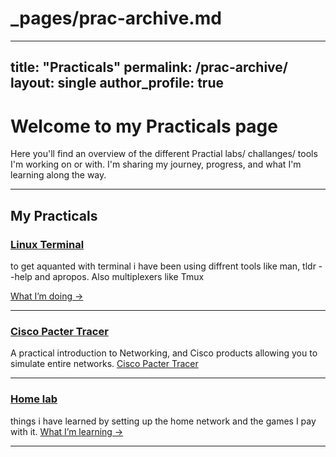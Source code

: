 # _pages/prac-archive.md
---
title: "Practicals"
permalink: /prac-archive/
layout: single
author_profile: true
---

# Welcome to my Practicals page 
Here you'll find an overview of the different Practial labs/ challanges/ tools  I'm working on or with. I'm sharing my journey, progress, and what I'm learning along the way. 

---

## My Practicals

### [Linux Terminal](/prac-archive/linux-lerminal)
to get aquanted with terminal i have been using diffrent tools like man, tldr --help and apropos. Also multiplexers like Tmux 

[What I’m doing →](/prac-archive/linux-lerminal)

---

### [Cisco Pacter Tracer](/prac-archive/pacter-tracer)
A practical introduction to Networking, and Cisco products allowing you to simulate entire networks.
[Cisco Pacter Tracer](/prac-archive/pacter-tracer)

---

### [Home lab](/courses/home-lab)
things i have learned by setting up the home network and the games I pay with it.
[What I’m learning →](/courses/home-lab)

---
